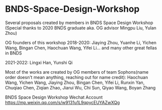 # BNDS-Space-Design-Workshop
Several proposals created by members in BNDS Space Design Workshop 
(Special thanks to 2020 BNDS graduate aka. OG advisor Mingpu Liu, Yulan Zhou)

OG founders of this workshop 2018-2020:
Jiaying Zhou, Yuanhe Li, Yichen Wang, Bingan Chen, Haochuan Wang, Yifei Li... and many other great fellas in BNDS

2021-2022:
Lingxi Han, Yunshi Qi


Most of the works are created by OG members of team Sophons(name order doesn't mean anything, reaching out for name credit):
Haochuan Wang, Yichen Wang, Jiaying Zhou, Bingan Chen, Yifei Li, Runxin Yan, 
Chuqiao Chen, Ziqian Zhao, Jiarui Wu, Chi Sun, Qiyao Wang, Boyan Zhang




BNDS Space Design Workshop Wechat Account
https://mp.weixin.qq.com/s/w9131u1L9qpycEUYAZwXQg
